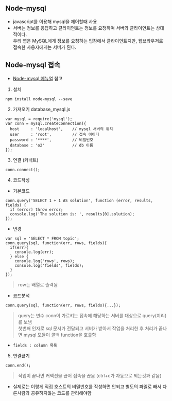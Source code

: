 ## Node-mysql
- javascript를 이용해 mysql을 제어할때 사용
- 서버는 정보를 응답하고 클라이언트는 정보를 요청하며 서버와 클라이언트는 상대적이다.<br/>우리 앱은 MySQL에게 정보를 요청하는 입장에서 클라이언트지만, 웹브라우저로 접속한 사용자에게는 서버가 된다.


## Node-mysql 접속
- [Node-mysql 메뉴얼](https://github.com/mysqljs/mysql) 참고
1. 설치
```
npm install node-mysql --save
```

2. 가져오기
database_mysql.js
```
var mysql = require('mysql');
var conn = mysql.createConnection({
  host     : 'localhost',    // mysql 서버의 위치
  user     : 'root',         // 접속 아이디 
  password : '****',         // 비밀번호
  database : 'o2'            // db 이름
});
```

3. 연결 (커넥트)
```
conn.connect();
```

4. 코드작성
- 기본코드
```
conn.query('SELECT 1 + 1 AS solution', function (error, results, fields) {
  if (error) throw error;
  console.log('The solution is: ', results[0].solution);
});
```
- 변경
```
var sql = 'SELECT * FROM topic';
conn.query(sql, function(err, rows, fields){
  if(err){
    console.log(err);
  } else {
    console.log('rows', rows);
    console.log('fields', fields);
  }
});
```
> row는 배열로 출력됨
- 코드분석
```
conn.query(sql, function(err, rows, fields){...});
```
> query는 변수 conn이 가르키는 접속에 해당하는 서버를 대상으로 query(지리)를 보냄<br/>첫번째 인자로 sql 문서가 전달되고 서버가 받아서 작업을 처리한 후 처리가 끝나면 mysql 모듈이 콜백 function을 호출함

- `fields : column 목록`

5. 연결끊기
```
conn.end();
```
> 작업이 끝나면 커넥션을 끊어 접속을 끊음 (ctrl+c가 자동으로 되는것과 같음)

- 실제로는 이렇게 직접 호스트의 비밀번호를 작성하면 안되고 별도의 파일로 빼서 다른사람과 공유하지않는 코드를 관리해야함
